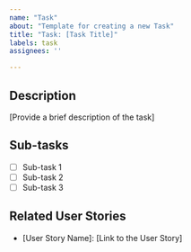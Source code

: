 ```yaml
---
name: "Task"
about: "Template for creating a new Task"
title: "Task: [Task Title]"
labels: task
assignees: ''

---
```


## Description
[Provide a brief description of the task]

## Sub-tasks
- [ ] Sub-task 1
- [ ] Sub-task 2
- [ ] Sub-task 3

## Related User Stories
- [User Story Name]: [Link to the User Story]

